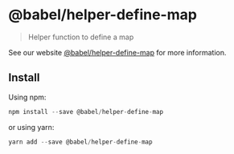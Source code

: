 # @babel/helper-define-map

> Helper function to define a map

See our website [@babel/helper-define-map](https://new.babeljs.io/docs/en/next/babel-helper-define-map.html) for more information.

## Install

Using npm:

```js
npm install --save @babel/helper-define-map
```

or using yarn:

```js
yarn add --save @babel/helper-define-map
```
